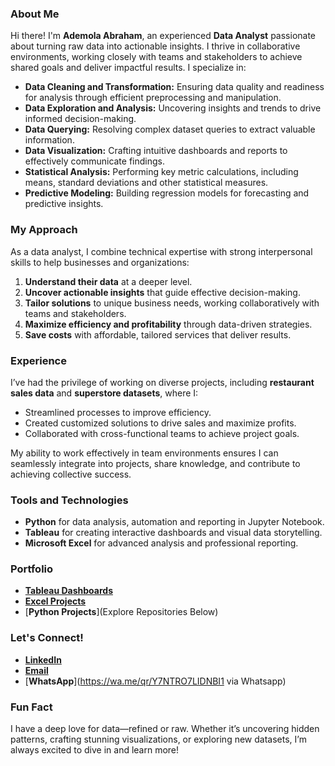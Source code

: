 ### About Me

Hi there! I'm **Ademola Abraham**, an experienced **Data Analyst** passionate about turning raw data into actionable insights. I thrive in collaborative environments, working closely with teams and stakeholders to achieve shared goals and deliver impactful results. I specialize in:

- **Data Cleaning and Transformation:** Ensuring data quality and readiness for analysis through efficient preprocessing and manipulation.  
- **Data Exploration and Analysis:** Uncovering insights and trends to drive informed decision-making.  
- **Data Querying:** Resolving complex dataset queries to extract valuable information.  
- **Data Visualization:** Crafting intuitive dashboards and reports to effectively communicate findings.  
- **Statistical Analysis:** Performing key metric calculations, including means, standard deviations and other statistical measures.  
- **Predictive Modeling:** Building regression models for forecasting and predictive insights.  

### My Approach  
As a data analyst, I combine technical expertise with strong interpersonal skills to help businesses and organizations:  
1. **Understand their data** at a deeper level.  
2. **Uncover actionable insights** that guide effective decision-making.  
3. **Tailor solutions** to unique business needs, working collaboratively with teams and stakeholders.  
4. **Maximize efficiency and profitability** through data-driven strategies.  
5. **Save costs** with affordable, tailored services that deliver results.  

### Experience  
I’ve had the privilege of working on diverse projects, including **restaurant sales data** and **superstore datasets**, where I:  
- Streamlined processes to improve efficiency.  
- Created customized solutions to drive sales and maximize profits.  
- Collaborated with cross-functional teams to achieve project goals.  

My ability to work effectively in team environments ensures I can seamlessly integrate into projects, share knowledge, and contribute to achieving collective success.  

### Tools and Technologies  
- **Python** for data analysis, automation and reporting in Jupyter Notebook.  
- **Tableau** for creating interactive dashboards and visual data storytelling.  
- **Microsoft Excel** for advanced analysis and professional reporting.  

### Portfolio  
- [**Tableau Dashboards**](https://public.tableau.com/app/profile/ademola.abraham)  
- [**Excel Projects**](https://github.com/Abramz42/Excel-Data-Analysis-Projects)
- [**Python Projects**](Explore Repositories Below)  

### Let's Connect!  
- [**LinkedIn**](http://www.linkedin.com/in/abraham-ademola-8b2984295)  
- [**Email**](abrahamtheanalyst2004@gmail.com)  
- [**WhatsApp**](https://wa.me/qr/Y7NTRO7LIDNBI1 via Whatsapp)  

### Fun Fact  
I have a deep love for data—refined or raw. Whether it’s uncovering hidden patterns, crafting stunning visualizations, or exploring new datasets, I’m always excited to dive in and learn more!  
